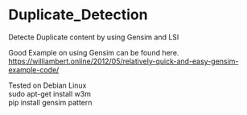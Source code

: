 # Duplicate_Detection
Detecte Duplicate content by using Gensim and LSI  

Good Example on using Gensim can be found here. 
https://williambert.online/2012/05/relatively-quick-and-easy-gensim-example-code/

Tested on Debian Linux  
sudo apt-get install w3m  
pip install gensim pattern  



